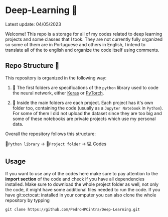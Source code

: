 # Deep-Learning :robot:

Latest update: 04/05/2023

Welcome! This repo is a storage for all of my codes related to deep learning projects and some classes that I took. They are not currently fully organized so some of them are in Portuguese and others in English, I intend to translate all of the to english and organize the code itself using comments.

## Repo Structure :file_folder:

This repository is organized in the following way:

1. :file_folder: The first folders are specifications of the ```python``` library used to code the neural network, either [Keras](https://keras.io/) or [PyTorch](https://pytorch.org/).

2. :file_folder: Inside the main folders are each project. Each project has it's own folder too, containing the code (usually as a ```Jupyter Notebook``` in ```Python```). For some of them I did not upload the dataset since they are too big and some of these notebooks are private projects which use my personal data.

Overall the repository follows this structure:

:open_file_folder:```Python library``` $\rightarrow$ :open_file_folder:```Project folder``` $\rightarrow$ :computer: Codes

## Usage

If you want to use any of the codes here make sure to pay attention to the **import section** of the code and check if you have all dependencies installed. Make sure to download the whole project folder as well, not only the code, it might have some additional files needed to run the code. If you have git:octocat: installed in your computer you can also clone the whole repository by typping

```git clone https://github.com/PedroHPCintra/Deep-Learning.git```
